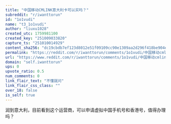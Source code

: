 ```yaml
---
title: "中国移动CMLINK意大利卡可以买吗？"
subreddit: "r/iwanttorun"
id: "1o1vudi"
name: "t3_1o1vudi"
author: "liuxu1028"
created_utc: 1759981100
created_key: "251009033820"
capture_ts: "251010014929"
content_sha256: "dc19cbdb7ef123d8012e51f09109cc90e1309aa2d296f418be904ec16600fcf3"
permalink: "https://reddit.com/r/iwanttorun/comments/1o1vudi/中国移动cmlink意大利卡可以买吗/"
url: "https://www.reddit.com/r/iwanttorun/comments/1o1vudi/中国移动cmlink意大利卡可以买吗/"
domain: "self.iwanttorun"
ups: 0
upvote_ratio: 0.5
num_comments: 0
link_flair_text: "不懂就问"
link_flair_css_class: ""
over_18: false
is_self: true
---
```


润到意大利，目前看到这个运营商，可以申请虚拟中国手机号和香港号，值得办理吗？
